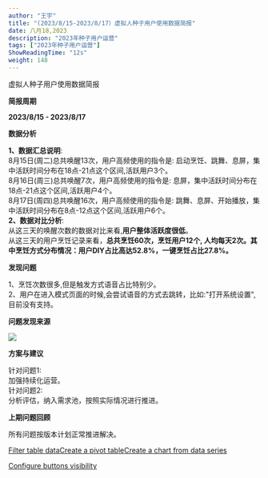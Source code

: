 ```yaml
---
author: "王宇"
title: "(2023/8/15-2023/8/17）虚拟人种子用户使用数据简报"
date: 八月18,2023
description: "2023年种子用户运营"
tags: ["2023年种子用户运营"]
ShowReadingTime: "12s"
weight: 148
---
```

虚拟人种子用户使用数据简报

**简报周期**

**2023/8/15 - 2023/8/17**

**数据分析**

**1、数据汇总说明**:  
8月15日(周二)总共唤醒13次，用户高频使用的指令是: 启动烹饪、跳舞、息屏，集中活跃时间分布在18点-21点这个区间,活跃用户3个。  
8月16日(周三)总共唤醒7次，用户高频使用的指令是: 息屏，集中活跃时间分布在18点-21点这个区间,活跃用户4个。  
8月17日(周四)总共唤醒16次，用户高频使用的指令是: 跳舞、息屏、开始播放，集中活跃时间分布在8点-12点这个区间,活跃用户6个。  
**2、数据对比分析**:  
从这三天的唤醒次数的数据对比来看,**用户整体活跃度很低**。  
从这三天的用户烹饪记录来看，**总共烹饪60次，烹饪用户12个, 人均每天2次。其中烹饪方式分布情况：用户DIY占比高达52.8%，一键烹饪占比27.8%。**

**发现问题**

1、烹饪次数很多,但是触发方式语音占比特别少。  
2、用户在进入模式页面的时候,会尝试语音的方式去跳转，比如:"打开系统设置",目前没有支持。

**问题发现来源**

![](/download/attachments/105281767/image2023-8-18_11-11-16.png?version=1&modificationDate=1692328276147&api=v2)

**方案与建议**

针对问题1:  
加强持续化运营。  
针对问题2:  
分析评估，纳入需求池，按照实际情况进行推进。

**上期问题回顾**

所有问题按版本计划正常推进解决。

[Filter table data](#)[Create a pivot table](#)[Create a chart from data series](#)

[Configure buttons visibility](/users/tfac-settings.action)